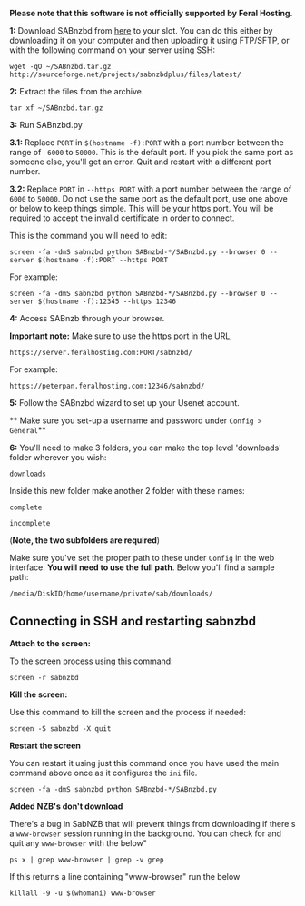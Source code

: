 
**Please note that this software is not officially supported by Feral Hosting.**

**1:** Download SABnzbd from [here](http://sabnzbd.org/download/) to your slot. You can do this either by downloading it on your computer and then uploading it using FTP/SFTP, or with the following command on your server using SSH:

~~~
wget -qO ~/SABnzbd.tar.gz http://sourceforge.net/projects/sabnzbdplus/files/latest/
~~~

**2:** Extract the files from the archive.

~~~
tar xf ~/SABnzbd.tar.gz
~~~

**3:** Run SABnzbd.py

**3.1:** Replace `PORT` in `$(hostname -f):PORT` with a port number between the range of ` 6000` to `50000`. This is the default port. If you pick the same port as someone else, you'll get an error.  Quit and restart with a different port number.

**3.2:** Replace `PORT` in `--https PORT` with a port number between the range of ` 6000` to `50000`. Do not use the same port as the default port, use one above or below to keep things simple. This will be your https port. You will be required to accept the invalid certificate in order to connect.

This is the command you will need to edit:

~~~
screen -fa -dmS sabnzbd python SABnzbd-*/SABnzbd.py --browser 0 --server $(hostname -f):PORT --https PORT
~~~

For example:

~~~
screen -fa -dmS sabnzbd python SABnzbd-*/SABnzbd.py --browser 0 --server $(hostname -f):12345 --https 12346
~~~

**4:** Access SABnzb through your browser.

**Important note:** Make sure to use the https port in the URL,

~~~
https://server.feralhosting.com:PORT/sabnzbd/
~~~

For example:

~~~
https://peterpan.feralhosting.com:12346/sabnzbd/
~~~

**5:** Follow the SABnzbd wizard to set up your Usenet account.

** Make sure you set-up a username and password under `Config > General`**

**6:**  You'll need to make 3 folders, you can make the top level 'downloads' folder wherever you wish:

~~~
downloads
~~~

Inside this new folder make another 2 folder with these names:

~~~
complete
~~~

~~~
incomplete
~~~

(**Note, the two subfolders are required**)

Make sure you've set the proper path to these under `Config` in the web interface. **You will need to use the full path**. Below you'll find a sample path:

~~~
/media/DiskID/home/username/private/sab/downloads/
~~~

Connecting in SSH and restarting sabnzbd
----

**Attach to the screen:**

To the screen process using this command:

~~~
screen -r sabnzbd
~~~

**Kill the screen:**

Use this command to kill the screen and the process if needed:

~~~
screen -S sabnzbd -X quit
~~~

**Restart  the screen**

You can restart it using just this command once you have used the main command above once as it configures the `ini` file.

~~~
screen -fa -dmS sabnzbd python SABnzbd-*/SABnzbd.py
~~~

**Added NZB's don't download**

There's a bug in SabNZB that will prevent things from downloading if there's a `www-browser` session running in the background. You can check for and quit any `www-browser` with the below"

~~~
ps x | grep www-browser | grep -v grep
~~~

If this returns a line containing "www-browser" run the below

~~~
killall -9 -u $(whomani) www-browser
~~~




